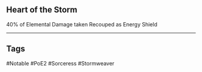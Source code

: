 ## Heart of the Storm
40% of Elemental Damage taken Recouped as Energy Shield

---
## Tags
#Notable
#PoE2
#Sorceress
#Stormweaver

